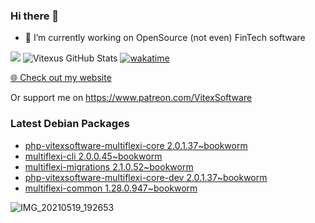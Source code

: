 ### Hi there 👋

- 🔭 I’m currently working on OpenSource  (not even) FinTech software

![](https://komarev.com/ghpvc/?username=Vitexus)
![Vitexus GitHub Stats](https://github-readme-stats.vercel.app/api?username=Vitexus&show_icons=true)
[![wakatime](https://wakatime.com/badge/user/5abba9ca-813e-43ac-9b5f-b1cfdf3dc1c7.svg)](https://wakatime.com/@5abba9ca-813e-43ac-9b5f-b1cfdf3dc1c7)

<p><a href="https://vitexsoftware.cz">🌐 Check out my website</a></p>

Or support me on https://www.patreon.com/VitexSoftware

### Latest Debian Packages
<!-- DEBIAN-PACKAGES-LIST:START -->
- [php-vitexsoftware-multiflexi-core 2.0.1.37~bookworm](https://repo.vitexsoftware.com/package.php?package=php-vitexsoftware-multiflexi-core)
- [multiflexi-cli 2.0.0.45~bookworm](https://repo.vitexsoftware.com/package.php?package=multiflexi-cli)
- [multiflexi-migrations 2.1.0.52~bookworm](https://repo.vitexsoftware.com/package.php?package=multiflexi-migrations)
- [php-vitexsoftware-multiflexi-core-dev 2.0.1.37~bookworm](https://repo.vitexsoftware.com/package.php?package=php-vitexsoftware-multiflexi-core-dev)
- [multiflexi-common 1.28.0.947~bookworm](https://repo.vitexsoftware.com/package.php?package=multiflexi-common)
<!-- DEBIAN-PACKAGES-LIST:END -->

![IMG_20210519_192653](https://user-images.githubusercontent.com/2621130/120022731-1bd48900-bfed-11eb-90f9-4f88f560b8b7.jpg)

<!--
**Vitexus/Vitexus** is a ✨ _special_ ✨ repository because its `README.md` (this file) appears on your GitHub profile.

Here are some ideas to get you started:

- 🌱 I’m currently learning ...
- 👯 I’m looking to collaborate on ...
- 🤔 I’m looking for help with ...
- 💬 Ask me about ...
- 📫 How to reach me: ...
- 😄 Pronouns: ...
- ⚡ Fun fact: ...
-->



